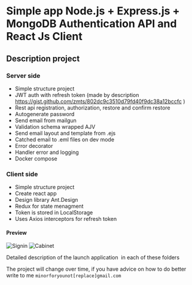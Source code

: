 # Simple app Node.js + Express.js + MongoDB Authentication API and React Js Client

## Description project

### Server side

- Simple structure project
- JWT auth with refresh token (made by description https://gist.github.com/zmts/802dc9c3510d79fd40f9dc38a12bccfc )
- Rest api registration, authorization, restore and confirm restore
- Autogenerate password
- Send email from mailgun
- Validation schema wrapped AJV
- Send email layout and template from .ejs
- Catched email to .eml files on dev mode
- Error decorator
- Handler error and logging
- Docker compose

### Client side

- Simple structure project
- Create react app
- Design library Ant.Design
- Redux for state menagment
- Token is stored in LocalStorage
- Uses Axios interceptors for refresh token

#### Preview

![Signin](https://uc113075a8ce0b094d7c43c10d03.previews.dropboxusercontent.com/p/thumb/AAeJCwqYcyNNVQom5ttbqjD-0jQlKHKBXWG34_DAUv2RNAehFKCpTIfq_AfwbolRS-Q_PAte90h7p_PcDOd4oHeOUQrZIs3NMlm72DEmRON8r95xllzoDg_p0mg5Is5tSMyBoQ4CF9Gx5M0JSLHLCQ_0QU5ryjVUsan_XS2Q46FqR_j7-6Ed1k9YtufL9THbfmUTa9F9xZEFv2smj-Werj8662QVa7155yXJuJ4K4Bpy47nDDksNFh4AFDT_UK3gIXU_eOV48OoRds7ZUeHHwg_yfdvYopM2ZNy9tLxHNvFujDFvKRp0GG7Zyo4X46JkcVy2rFUlSDNezaDOtiAqGiHbpFn680ACGW2fQMr2U6FewqsdKNYGESZogrOKthU49DI/p.png?fv_content=true&size_mode=5)
![Cabinet](https://uc7c159166e812d404e56ad80c2b.previews.dropboxusercontent.com/p/thumb/AAe1afyFV71rQfG4IQaLMfP-OSoXwdlfTk21oIGIXcOt_qbH4id5aqbXCTtbOwmFjQXemIA_0wFt6M-oN0GHXNhH2eZohj1GVrMPS6psoaACuPkTvxrSIEQZyZ85_hwX_SqJ2jNnT1ETcWux8pgQBOYurUjfmbuLS0QRlIL1EvepUpaxrKhZPfQRn9yzVl9HaCI7TjLF1DcaVU_48VbzU10mTN9QeU7i01PlcAyGBL1S-bFMqs6OGYAEKoMmapa_cQ55p60-Io-AmrNM-pcxTp7mTx-8rlrN6D1gbVihd4-FlgIeYhO3OsvHdfZtyuOU2I3NSqS6-XVq3WhnyQwd9rJo6joFHl-2Bk81RB1ypbeW1cG_6DUk7ejWcy_AeIN8qCk/p.png?fv_content=true&size_mode=5)

Detailed description of the launch application
 in each of these folders

The project will change over time, if you have advice on how to do better write to me `minorforyounot[replace]gmail.com`